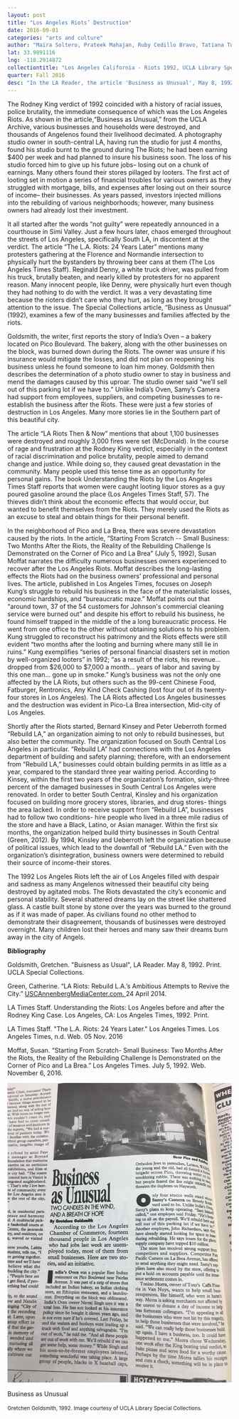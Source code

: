 ```yaml
---
layout: post
title: "Los Angeles Riots’ Destruction"
date: 2016-09-01
categories: "arts and culture"
author: "Maira Soltero, Prateek Mahajan, Ruby Cedillo Bravo, Tatiana Tumbling"
lat: 33.9891116
lng: -118.2914872
collectiontitle: "Los Angeles California - Riots 1992, UCLA Library Special Collections"
quarter: Fall 2016
desc: "In the LA Reader, the article 'Business as Unusual', May 8, 1992, provides an insight into the damages suffered by various businesses in the City of Angels during the devastating riots of 1992."
---
```

The Rodney King verdict of 1992 coincided with a history of racial issues, police brutality, the immediate consequence of which was the Los Angeles Riots. As shown in the article,“Business as Unusual,” from the UCLA Archive, various businesses and households were destroyed, and thousands of Angelenos found their livelihood decimated. A photography studio owner in south-central LA, having run the studio for just 4 months, found his studio burnt to the ground during The Riots; he had been earning $400 per week and had planned to insure his business soon. The loss of his studio forced him to give up his future jobs– losing out on a chunk of earnings. Many others found their stores pillaged by looters. The first act of looting set in motion a series of financial troubles for various owners as they struggled with mortgage, bills, and expenses after losing out on their source of income– their businesses. As years passed, investors injected millions into the rebuilding of various neighborhoods; however, many business owners had already lost their investment.

It all started after the words “not guilty” were repeatedly announced in a courthouse in Simi Valley. Just a few hours later, chaos emerged throughout the streets of Los Angeles, specifically South LA, in discontent at the verdict. The article “The L.A. Riots: 24 Years Later” mentions many protesters gathering at the Florence and Normandie intersection to physically hurt the bystanders by throwing beer cans at them (The Los Angeles Times Staff). Reginald Denny, a white truck driver, was pulled from his truck, brutally beaten, and nearly killed by protesters for no apparent reason. Many innocent people, like Denny, were physically hurt even though they had nothing to do with the verdict. It was a very devastating time because the rioters didn’t care who they hurt, as long as they brought attention to the issue. The Special Collections article, “Business as Unusual” (1992), examines a few of the many businesses and families affected by the riots.

Goldsmith, the writer, first reports the story of India’s Oven – a bakery located on Pico Boulevard. The bakery, along with the other businesses on the block, was burned down during the Riots. The owner was unsure if his insurance would mitigate the losses, and did not plan on reopening his business unless he found someone to loan him money. Goldsmith then describes the determination of a photo studio owner to stay in business and mend the damages caused by this uproar. The studio owner said “we’ll sell out of this parking lot if we have to.” Unlike India’s Oven, Samy’s Camera had support from employees, suppliers, and competing businesses to re-establish the business after the Riots. These were just a few stories of destruction in Los Angeles. Many more stories lie in the Southern part of this beautiful city.

The article “LA Riots Then &amp; Now” mentions that about 1,100 businesses were destroyed and roughly 3,000 fires were set (McDonald). In the course of  rage and frustration at the Rodney King verdict, especially in the context of racial discrimination and police brutality, people aimed to demand change and justice. While doing so, they caused great devastation in the community. Many people used this tense time as an opportunity for personal gains. The book Understanding the Riots by the Los Angeles Times Staff reports that women were caught looting liquor stores as a guy poured gasoline around the place (Los Angeles Times Staff, 57). The thieves didn’t think about the economic effects that would occur, but wanted to benefit themselves from the Riots. They merely used the Riots as an excuse to steal and obtain things for their personal benefit.

In the neighborhood of Pico and La Brea, there was severe devastation caused by the riots. In the article, “Starting From Scratch -- Small Business: Two Months After the Riots, the Reality of the Rebuilding Challenge Is Demonstrated on the Corner of Pico and La Brea” (July 5, 1992), Susan Moffat narrates the difficulty numerous businesses owners experienced to recover after the Los Angeles Riots. Moffat describes the long-lasting effects the Riots had on the business owners’ professional and personal lives. The article, published in Los Angeles Times, focuses on Joseph Kung’s struggle to rebuild his business in the face of the materialistic losses, economic hardships, and “bureaucratic maze.” Moffat points out that “around town, 37 of the 54 customers for Johnson's commercial cleaning service were burned out” and despite his effort to rebuild his business, he found himself trapped in the middle of the a long bureaucratic process. He went from one office to the other without obtaining solutions to his problem. Kung struggled to reconstruct his patrimony and the Riots effects were still evident “two months after the looting and burning where many still lie in ruins.” Kung exemplifies “series of personal financial disasters set in motion by well-organized looters” in 1992; “as a result of the riots, his revenue... dropped from $26,000 to $7,000 a month... years of labor and saving by this one man... gone up in smoke.” Kung’s business was not the only one affected by the LA Riots, but others such as the 99-cent Chinese Food, Fatburger, Rentronics, Any Kind Check Cashing (lost four out of its twenty-four stores in Los Angeles). The LA Riots affected Los Angeles businesses and the destruction was evident in Pico-La Brea intersection, Mid-city of Los Angeles.

Shortly after the Riots started, Bernard Kinsey and Peter Ueberroth formed “Rebuild LA,” an organization aiming to not only to rebuild businesses, but also better the community. The organization focused on South Central Los Angeles in particular. “Rebuild LA” had connections with the Los Angeles department of building and safety planning; therefore, with an endorsement from “Rebuild LA,” businesses could obtain building permits in as little as a year, compared to the standard three year waiting period. According to Kinsey, within the first two years of the organization’s formation, sixty-three percent of the damaged businesses in South Central Los Angeles were renovated. In order to better South Central, Kinsley and his organization focused on building more grocery stores, libraries, and drug stores- things the area lacked. In order to receive support from “Rebuild LA”, businesses had to follow two conditions- hire people who lived in a three mile radius of the store and have a Black, Latino, or Asian manager. Within the first six months, the organization helped build thirty businesses in South Central (Green, 2012). By 1994, Kinsley and Ueberroth left the organization because of political issues, which lead to the downfall of “Rebuild LA.” Even with the organization’s disintegration, business owners were determined to rebuild their source of income-their stores.

The 1992 Los Angeles Riots left the air of Los Angeles filled with despair and sadness as many Angelenos witnessed their beautiful city being destroyed by agitated mobs. The Riots devastated the city’s economic and personal stability.  Several shattered dreams lay on the street like shattered glass. A castle built stone by stone over the years was burned to the ground as if  it was made of paper. As civilians found no other method to demonstrate their disagreement, thousands of businesses were destroyed overnight. Many children lost their heroes and many saw their dreams burn away in the city of Angels.


**Bibliography**

Goldsmith, Gretchen. &quot;Buisness as Usual&quot;, LA Reader. May 8, 1992. Print. UCLA Special Collections.

Green, Catherine. “LA Riots: Rebuild L.A.’s Ambitious Attempts to Revive the City.” <a target="_blank" href="http://www.neontommy.com/news/2012/04/la-riots-rebuild-las-ambitious-attempts-revive-neighborhood" type="url"> USCAnnenbergMediaCenter.com. </a> 24 April 2014.

LA Times Staff. Understanding the Riots: Los Angeles before and after the Rodney King Case. Los Angeles, CA: Los Angeles Times, 1992. Print.

LA Times Staff. &quot;The L.A. Riots: 24 Years Later.&quot; Los Angeles Times. Los Angeles Times, n.d. Web. 05 Nov. 2016 

Moffat, Susan. “Starting From Scratch- Small Business: Two Months After the Riots, the Reality of the Rebuilding Challenge Is Demonstrated on the Corner of Pico and La Brea.”  Los Angeles Times. July 5, 1992. Web. November 6, 2016.


<img src='../images/lareader.jpg' alt='Article discussing the various businesses afected by the riots.'>
<figcaption><p>Business as Unusual</p><p><small>Gretchen Goldsmith, 1992. Image courtesy of UCLA Library Special Collections.</small></p>
